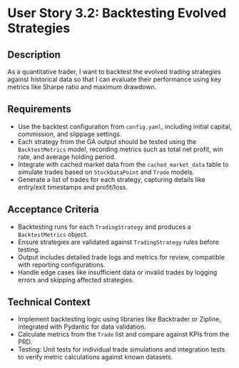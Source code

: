 # User Story 3.2: Backtesting Evolved Strategies

## Description
As a quantitative trader, I want to backtest the evolved trading strategies against historical data so that I can evaluate their performance using key metrics like Sharpe ratio and maximum drawdown.

## Requirements
- Use the backtest configuration from `config.yaml`, including initial capital, commission, and slippage settings.
- Each strategy from the GA output should be tested using the `BacktestMetrics` model, recording metrics such as total net profit, win rate, and average holding period.
- Integrate with cached market data from the `cached_market_data` table to simulate trades based on `StockDataPoint` and `Trade` models.
- Generate a list of trades for each strategy, capturing details like entry/exit timestamps and profit/loss.

## Acceptance Criteria
- Backtesting runs for each `TradingStrategy` and produces a `BacktestMetrics` object.
- Ensure strategies are validated against `TradingStrategy` rules before testing.
- Output includes detailed trade logs and metrics for review, compatible with reporting configurations.
- Handle edge cases like insufficient data or invalid trades by logging errors and skipping affected strategies.

## Technical Context
- Implement backtesting logic using libraries like Backtrader or Zipline, integrated with Pydantic for data validation.
- Calculate metrics from the `Trade` list and compare against KPIs from the PRD.
- Testing: Unit tests for individual trade simulations and integration tests to verify metric calculations against known datasets.